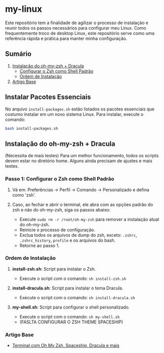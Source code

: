 # my-linux

Este repositório tem a finalidade de agilizar o processo de instalação e reunir todos os passos necessários para configurar meu Linux. Como frequentemente troco de desktop Linux, este repositório serve como uma referência rápida e prática para manter minha configuração.

## Sumário

1. [Instalação do oh-my-zsh + Dracula](#instalação-do-oh-my-zsh--dracula)
   - [Configurar o Zsh como Shell Padrão](#passo-1-configurar-o-zsh-como-shell-padrão)
   - [Ordem de Instalação](#ordem-de-instalação)
2. [Artigo Base](#artigo-base)

## Instalar Pacotes Essenciais
No arquivo `install-packages.sh` estão listados os pacotes essenciais que costumo instalar em um novo sistema Linux. Para instalar, execute o comando:
```bash
bash install-packages.sh
```

## Instalação do oh-my-zsh + Dracula 
(Necessita de mais testes)
Para um melhor funcionamento, todos os scripts devem estar no diretório home. Alguns ainda precisam de ajustes e mais testes.

### Passo 1: Configurar o Zsh como Shell Padrão

1. Vá em: Preferências -> Perfil -> Comando -> Personalizado e defina como 'zsh'.

2. Caso, ao fechar e abrir o terminal, ele abra com as opções padrão do zsh e não do oh-my-zsh, siga os passos abaixo:
   - Execute `sudo rm -r /root/oh-my-zsh` para remover a instalação atual do oh-my-zsh.
   - Reinicie o processo de configuração.
   - Exclua todos os arquivos de dump do zsh, exceto: `.zshrc`, `.zshrc_history`, `profile` e os arquivos do bash.
   - Retorne ao passo 1.

### Ordem de Instalação

1. **install-zsh.sh**: Script para instalar o Zsh.
   - Execute o script com o comando: `sh install-zsh.sh`

2. **install-dracula.sh**: Script para instalar o tema Dracula.
   - Execute o script com o comando: `sh install-dracula.sh`

3. **my-shell.sh**: Script para configurar o shell personalizado.
   - Execute o script com o comando: `sh my-shell.sh`
   - (FASLTA CONFIGURAR O ZSH THEME SPACESHIP)


### Artigo Base
- [Terminal com Oh My Zsh, Spaceship, Dracula e mais](https://blog.rocketseat.com.br/terminal-com-oh-my-zsh-spaceship-dracula-e-mais/)
